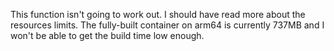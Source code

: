 This function isn't going to work out. I should have read more about the resources limits. The fully-built container on arm64 is currently 737MB and I won't be able to get the build time low enough.
